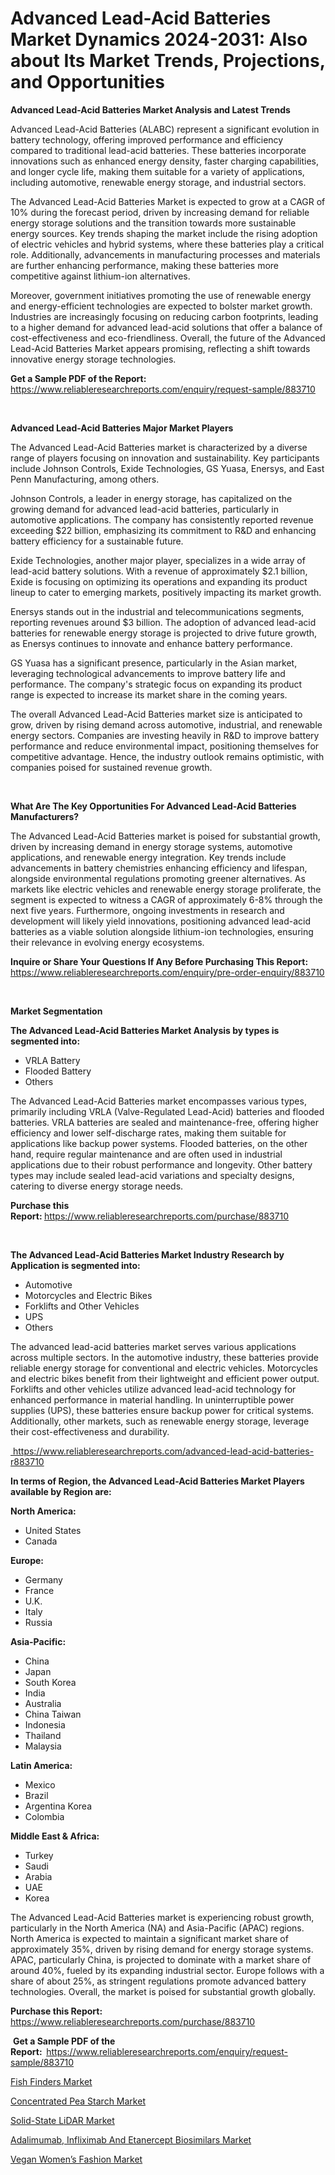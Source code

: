 <p><h1>Advanced Lead-Acid Batteries Market Dynamics 2024-2031: Also about Its Market Trends, Projections, and Opportunities</h1></p><p><strong>Advanced Lead-Acid Batteries Market Analysis and Latest Trends</strong></p>
<p><p>Advanced Lead-Acid Batteries (ALABC) represent a significant evolution in battery technology, offering improved performance and efficiency compared to traditional lead-acid batteries. These batteries incorporate innovations such as enhanced energy density, faster charging capabilities, and longer cycle life, making them suitable for a variety of applications, including automotive, renewable energy storage, and industrial sectors.</p><p>The Advanced Lead-Acid Batteries Market is expected to grow at a CAGR of 10% during the forecast period, driven by increasing demand for reliable energy storage solutions and the transition towards more sustainable energy sources. Key trends shaping the market include the rising adoption of electric vehicles and hybrid systems, where these batteries play a critical role. Additionally, advancements in manufacturing processes and materials are further enhancing performance, making these batteries more competitive against lithium-ion alternatives.</p><p>Moreover, government initiatives promoting the use of renewable energy and energy-efficient technologies are expected to bolster market growth. Industries are increasingly focusing on reducing carbon footprints, leading to a higher demand for advanced lead-acid solutions that offer a balance of cost-effectiveness and eco-friendliness. Overall, the future of the Advanced Lead-Acid Batteries Market appears promising, reflecting a shift towards innovative energy storage technologies.</p></p>
<p><strong>Get a Sample PDF of the Report:&nbsp;</strong> <a href="https://www.reliableresearchreports.com/enquiry/request-sample/883710">https://www.reliableresearchreports.com/enquiry/request-sample/883710</a></p>
<p>&nbsp;</p>
<p><strong>Advanced Lead-Acid Batteries Major Market Players</strong></p>
<p><p>The Advanced Lead-Acid Batteries market is characterized by a diverse range of players focusing on innovation and sustainability. Key participants include Johnson Controls, Exide Technologies, GS Yuasa, Enersys, and East Penn Manufacturing, among others. </p><p>Johnson Controls, a leader in energy storage, has capitalized on the growing demand for advanced lead-acid batteries, particularly in automotive applications. The company has consistently reported revenue exceeding $22 billion, emphasizing its commitment to R&D and enhancing battery efficiency for a sustainable future.</p><p>Exide Technologies, another major player, specializes in a wide array of lead-acid battery solutions. With a revenue of approximately $2.1 billion, Exide is focusing on optimizing its operations and expanding its product lineup to cater to emerging markets, positively impacting its market growth.</p><p>Enersys stands out in the industrial and telecommunications segments, reporting revenues around $3 billion. The adoption of advanced lead-acid batteries for renewable energy storage is projected to drive future growth, as Enersys continues to innovate and enhance battery performance.</p><p>GS Yuasa has a significant presence, particularly in the Asian market, leveraging technological advancements to improve battery life and performance. The company's strategic focus on expanding its product range is expected to increase its market share in the coming years.</p><p>The overall Advanced Lead-Acid Batteries market size is anticipated to grow, driven by rising demand across automotive, industrial, and renewable energy sectors. Companies are investing heavily in R&D to improve battery performance and reduce environmental impact, positioning themselves for competitive advantage. Hence, the industry outlook remains optimistic, with companies poised for sustained revenue growth.</p></p>
<p>&nbsp;</p>
<p><strong>What Are The Key Opportunities For Advanced Lead-Acid Batteries Manufacturers?</strong></p>
<p><p>The Advanced Lead-Acid Batteries market is poised for substantial growth, driven by increasing demand in energy storage systems, automotive applications, and renewable energy integration. Key trends include advancements in battery chemistries enhancing efficiency and lifespan, alongside environmental regulations promoting greener alternatives. As markets like electric vehicles and renewable energy storage proliferate, the segment is expected to witness a CAGR of approximately 6-8% through the next five years. Furthermore, ongoing investments in research and development will likely yield innovations, positioning advanced lead-acid batteries as a viable solution alongside lithium-ion technologies, ensuring their relevance in evolving energy ecosystems.</p></p>
<p><strong>Inquire or Share Your Questions If Any Before Purchasing This Report:</strong> <a href="https://www.reliableresearchreports.com/enquiry/pre-order-enquiry/883710">https://www.reliableresearchreports.com/enquiry/pre-order-enquiry/883710</a></p>
<p>&nbsp;</p>
<p><strong>Market Segmentation</strong></p>
<p><strong>The Advanced Lead-Acid Batteries Market Analysis by types is segmented into:</strong></p>
<p><ul><li>VRLA Battery</li><li>Flooded Battery</li><li>Others</li></ul></p>
<p><p>The Advanced Lead-Acid Batteries market encompasses various types, primarily including VRLA (Valve-Regulated Lead-Acid) batteries and flooded batteries. VRLA batteries are sealed and maintenance-free, offering higher efficiency and lower self-discharge rates, making them suitable for applications like backup power systems. Flooded batteries, on the other hand, require regular maintenance and are often used in industrial applications due to their robust performance and longevity. Other battery types may include sealed lead-acid variations and specialty designs, catering to diverse energy storage needs.</p></p>
<p><strong>Purchase this Report:&nbsp;</strong><a href="https://www.reliableresearchreports.com/purchase/883710">https://www.reliableresearchreports.com/purchase/883710</a></p>
<p>&nbsp;</p>
<p><strong>The Advanced Lead-Acid Batteries Market Industry Research by Application is segmented into:</strong></p>
<p><ul><li>Automotive</li><li>Motorcycles and Electric Bikes</li><li>Forklifts and Other Vehicles</li><li>UPS</li><li>Others</li></ul></p>
<p><p>The advanced lead-acid batteries market serves various applications across multiple sectors. In the automotive industry, these batteries provide reliable energy storage for conventional and electric vehicles. Motorcycles and electric bikes benefit from their lightweight and efficient power output. Forklifts and other vehicles utilize advanced lead-acid technology for enhanced performance in material handling. In uninterruptible power supplies (UPS), these batteries ensure backup power for critical systems. Additionally, other markets, such as renewable energy storage, leverage their cost-effectiveness and durability.</p></p>
<p><a href="https://www.reliableresearchreports.com/advanced-lead-acid-batteries-r883710">&nbsp;https://www.reliableresearchreports.com/advanced-lead-acid-batteries-r883710</a></p>
<p><strong>In terms of Region, the Advanced Lead-Acid Batteries Market Players available by Region are:</strong></p>
<p>
    <p> <strong> North America: </strong>
        <ul>
            <li>United States</li>
            <li>Canada</li>
        </ul>
        </p> 
    <p> <strong> Europe: </strong>
        <ul>
            <li>Germany</li>
            <li>France</li>
            <li>U.K.</li>
            <li>Italy</li>
            <li>Russia</li>
        </ul>
        </p> 
    <p> <strong> Asia-Pacific: </strong>
        <ul>
            <li>China</li>
            <li>Japan</li>
            <li>South Korea</li>
            <li>India</li>
            <li>Australia</li>
            <li>China Taiwan</li>
            <li>Indonesia</li>
            <li>Thailand</li>
            <li>Malaysia</li>
        </ul>
        </p> 
    <p> <strong> Latin America: </strong>
        <ul>
            <li>Mexico</li>
            <li>Brazil</li>
            <li>Argentina Korea</li>
            <li>Colombia</li>
        </ul>
        </p> 
    <p> <strong> Middle East & Africa: </strong>
        <ul>
            <li>Turkey</li>
            <li>Saudi</li>
            <li>Arabia</li>
            <li>UAE</li>
            <li>Korea</li>
        </ul>
    </p>
    </p>
<p><p>The Advanced Lead-Acid Batteries market is experiencing robust growth, particularly in the North America (NA) and Asia-Pacific (APAC) regions. North America is expected to maintain a significant market share of approximately 35%, driven by rising demand for energy storage systems. APAC, particularly China, is projected to dominate with a market share of around 40%, fueled by its expanding industrial sector. Europe follows with a share of about 25%, as stringent regulations promote advanced battery technologies. Overall, the market is poised for substantial growth globally.</p></p>
<p><strong>Purchase this Report: </strong><a href="https://www.reliableresearchreports.com/purchase/883710">https://www.reliableresearchreports.com/purchase/883710</a></p>
<p>&nbsp;<strong>Get a Sample PDF of the Report:&nbsp;&nbsp;</strong><a href="https://www.reliableresearchreports.com/enquiry/request-sample/883710">https://www.reliableresearchreports.com/enquiry/request-sample/883710</a></p>
<p><strong></strong></p>
<p><p><a href="https://www.linkedin.com/pulse/global-fish-finders-market-analysis-key-trends-future-iopic?trackingId=UYQ0dYt0QsatzzRbD7LoUQ%3D%3D">Fish Finders Market</a></p><p><a href="https://issuu.com/reportprime-2/docs/concentrated-pea-starch-market-size_73086441f3fbbb">Concentrated Pea Starch Market</a></p><p><a href="https://www.linkedin.com/pulse/global-solid-state-lidar-market-trends-innovations-forward-looking-ohzoc?trackingId=YxxoGAxaQQy4YZORjKXB0w%3D%3D">Solid-State LiDAR Market</a></p><p><a href="https://github.com/SamiaChowdhury801/Market-Research-Report-List-1/blob/main/adalimumab-infliximab-and-etanercept-biosimilars-market.md">Adalimumab, Infliximab And Etanercept Biosimilars Market</a></p><p><a href="https://github.com/BellAuer/Market-Research-Report-List-1/blob/main/vegan-womens-fashion-market.md">Vegan Women’s Fashion Market</a></p></p>